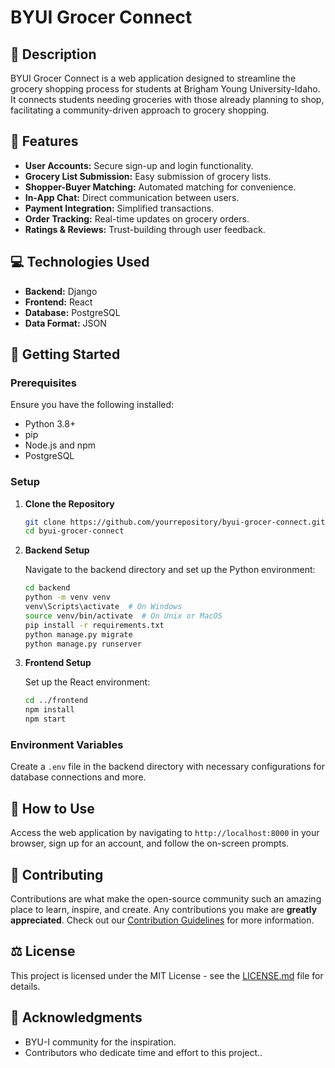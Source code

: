 # BYUI Grocer Connect

## 📖 Description

BYUI Grocer Connect is a web application designed to streamline the grocery shopping process for students at Brigham Young University-Idaho. It connects students needing groceries with those already planning to shop, facilitating a community-driven approach to grocery shopping.

## 🌟 Features

- **User Accounts:** Secure sign-up and login functionality.
- **Grocery List Submission:** Easy submission of grocery lists.
- **Shopper-Buyer Matching:** Automated matching for convenience.
- **In-App Chat:** Direct communication between users.
- **Payment Integration:** Simplified transactions.
- **Order Tracking:** Real-time updates on grocery orders.
- **Ratings & Reviews:** Trust-building through user feedback.

## 💻 Technologies Used

- **Backend:** Django
- **Frontend:** React
- **Database:** PostgreSQL
- **Data Format:** JSON

## 🚀 Getting Started

### Prerequisites

Ensure you have the following installed:
- Python 3.8+
- pip
- Node.js and npm
- PostgreSQL

### Setup

1. **Clone the Repository**

    ```bash
    git clone https://github.com/yourrepository/byui-grocer-connect.git
    cd byui-grocer-connect
    ```

2. **Backend Setup**

    Navigate to the backend directory and set up the Python environment:

    ```bash
    cd backend
    python -m venv venv
    venv\Scripts\activate  # On Windows
    source venv/bin/activate  # On Unix or MacOS
    pip install -r requirements.txt
    python manage.py migrate
    python manage.py runserver
    ```

3. **Frontend Setup**

    Set up the React environment:

    ```bash
    cd ../frontend
    npm install
    npm start
    ```

### Environment Variables

Create a `.env` file in the backend directory with necessary configurations for database connections and more.

## 📘 How to Use

Access the web application by navigating to `http://localhost:8000` in your browser, sign up for an account, and follow the on-screen prompts.

## 🤝 Contributing

Contributions are what make the open-source community such an amazing place to learn, inspire, and create. Any contributions you make are **greatly appreciated**. Check out our [Contribution Guidelines](CONTRIBUTING.md) for more information.

## ⚖️ License

This project is licensed under the MIT License - see the [LICENSE.md](LICENSE.md) file for details.

## 💖 Acknowledgments

- BYU-I community for the inspiration.
- Contributors who dedicate time and effort to this project..

